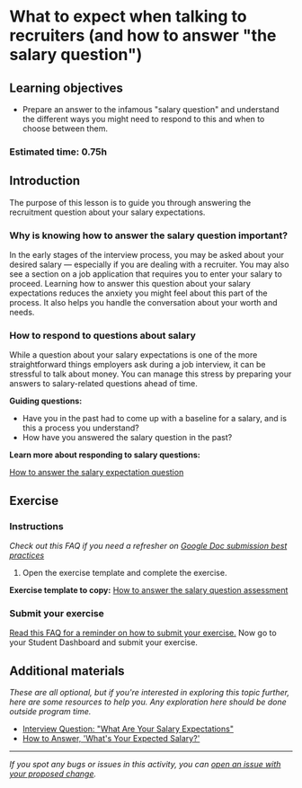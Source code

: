 # What to expect when talking to recruiters (and how to answer "the salary question")

## Learning objectives

- Prepare an answer to the infamous "salary question" and understand the different ways you might need to respond to this and when to choose between them.

### Estimated time: 0.75h

## Introduction

The purpose of this lesson is to guide you through answering the recruitment question about your salary expectations. 

### Why is knowing how to answer the salary question important?

In the early stages of the interview process, you may be asked about your desired salary — especially if you are dealing with a recruiter. You may also see a section on a job application that requires you to enter your salary to proceed. Learning how to answer this question about your salary expectations reduces the anxiety you might feel about this part of the process. It also helps you handle the conversation about your worth and needs.

### How to respond to questions about salary

While a question about your salary expectations is one of the more straightforward things employers ask during a job interview, it can be stressful to talk about money. You can manage this stress by preparing your answers to salary-related questions ahead of time. 

**Guiding questions:**

- Have you in the past had to come up with a baseline for a salary, and is this a process you understand?
- How have you answered the salary question in the past?

**Learn more about responding to salary questions:**

[How to answer the salary expectation question](https://github.com/microverseinc/curriculum-professional-skills/blob/main/job-search/how-to-answer-the-salary-expectation-question.md)

## Exercise

### Instructions

*Check out this FAQ if you need a refresher on [Google Doc submission best practices](https://microverse.zendesk.com/hc/en-us/articles/360063156813)*

1. Open the exercise template and complete the exercise.

**Exercise template to copy:** [How to answer the salary question assessment](https://docs.google.com/document/d/1wghlF5pMf9CyOumbbIt6OV5zTfQ-VvOYJaKdBM6h-j4/edit?usp=sharing)

### Submit your exercise

[Read this FAQ for a reminder on how to submit your exercise.](https://microverse.zendesk.com/hc/en-us/articles/360061344234)
Now go to your Student Dashboard and submit your exercise.

## Additional materials

*These are all optional, but if you're interested in exploring this topic further, here are some resources to help you. Any exploration here should be done outside program time.*

- [Interview Question: "What Are Your Salary Expectations"](https://www.thebalancecareers.com/interview-questions-about-your-salary-expectations-2061235)
- [How to Answer, 'What's Your Expected Salary?'](https://www.roberthalf.com/blog/salaries-and-skills/how-to-answer-whats-your-expected-salary)


------

_If you spot any bugs or issues in this activity, you can [open an issue with your proposed change](https://github.com/microverseinc/curriculum-transversal-skills/blob/main/git-github/articles/open_issue.md)._
